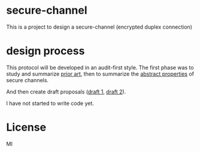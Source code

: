 
# secure-channel

This is a project to design a secure-channel (encrypted duplex connection)

# design process

This protocol will be developed in an audit-first style.
The first phase was to study and summarize [prior art](./prior-art.md),
then to summarize the [abstract properties](./properties.md) of secure channels.

And then create draft proposals ([draft 1](./draft.md), [draft 2](./draft2.md)).

I have not started to write code yet.

# License

MI
